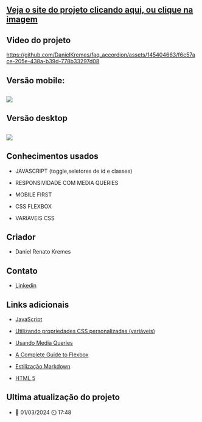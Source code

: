 ## [Veja o site do projeto clicando aqui, ou clique na imagem](https://faq-accordion-black.vercel.app/)

## Video do projeto
https://github.com/DanielKremes/faq_accordion/assets/145404663/f6c57ace-205e-438a-b39d-778b33297d08

## Versão mobile:
## [![](https://github.com/DanielKremes/faq_accordion/assets/145404663/611a2512-53cb-4de8-bc94-54d65ae2129e)](https://faq-accordion-black.vercel.app/)

## Versão desktop
## [![](https://github.com/DanielKremes/faq_accordion/assets/145404663/f7b6a272-efab-4acf-9a97-c5d965e92bc2)](https://faq-accordion-black.vercel.app/)


## Conhecimentos usados
- JAVASCRIPT (toggle,seletores de id e classes)
  
- RESPONSIVIDADE COM MEDIA QUERIES
  
- MOBILE FIRST
  
- CSS FLEXBOX
  
- VARIAVEIS CSS
  
## Criador 
- Daniel Renato Kremes
## Contato
- [Linkedin](https://www.linkedin.com/in/daniel-kremes-94919227b/)
  
## Links adicionais
- [JavaScript](https://developer.mozilla.org/pt-BR/docs/Web/JavaScript)
  
- [Utilizando propriedades CSS personalizadas (variáveis)](https://developer.mozilla.org/pt-BR/docs/Web/CSS/Using_CSS_custom_properties)

- [Usando Media Queries](https://developer.mozilla.org/pt-BR/docs/Web/CSS/CSS_media_queries/Using_media_queries)
  
- [A Complete Guide to Flexbox](https://css-tricks.com/snippets/css/a-guide-to-flexbox/)
  
- [Estilização Markdown](https://gist.github.com/AlexandreQuintela/168e6fa0b6fc5c740c8658c9a5086914)
  
- [HTML 5](https://www.w3schools.com/html/)

## Ultima atualização do projeto
- 📆 01/03/2024 ⏲️ 17:48

